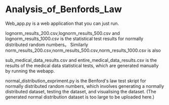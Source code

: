 # Analysis_of_Benfords_Law


Web_app.py is a web application that you can just run.

lognorm_results_200.csv,lognorm_results_500.csv and lognorm_results_1000.csv is the 
statistical test results for normally distributed random numbers。
Similarly norm_results_200.csv,norm_results_500.csv,norm_results_1000.csv is also

sub_medical_data_results.csv and entire_medical_data_results.csv is the results of the medical data 
statistical tests, which are generated manually by running the webapp.

normal_distribution_expriment.py is the Benford's law test skript for normally distributed random numbers,
which involves generating a normally distributed dataset, testing the dataset, and visualising the dataset. 
(The generated normal distribution dataset is too large to be uploaded here.)
